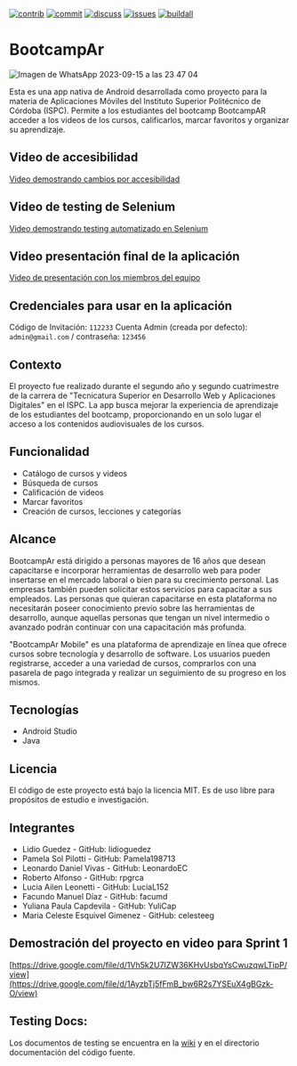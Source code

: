 [![contrib][contrib-img]][contrib-url]
[![commit][commit-img]][commit-url]
[![discuss][discuss-img]][discuss-url]
[![issues][issues-img]][issues-url]
[![buildall][buildall-img]][buildall-url]

# BootcampAr
![Imagen de WhatsApp 2023-09-15 a las 23 47 04](https://github.com/abelardog/bootcampar/assets/106390254/cdc7939c-7fe8-436c-a3f5-274e46004f12)

Esta es una app nativa de Android desarrollada como proyecto para la materia de Aplicaciones Móviles del Instituto Superior Politécnico de Córdoba (ISPC). Permite a los estudiantes del bootcamp BootcampAR acceder a los videos de los cursos, calificarlos, marcar favoritos y organizar su aprendizaje.

## Video de accesibilidad
[Video demostrando cambios por accesibilidad](https://drive.google.com/file/d/1UBmgxJaweK45o-auCtTZI4ZeNC5Ku8I2/view)

## Video de testing de Selenium
[Video demostrando testing automatizado en Selenium](https://drive.google.com/file/d/1AyzbTj5fFmB_bw6R2s7YSEuX4gBGzk-O/view?usp=drive_link)

## Video presentación final de la aplicación
[Video de presentación con los miembros del equipo](https://drive.google.com/file/d/1ZdWy7plloT53WpEuZY7cWIit8g7C6LUs/view?usp=drive_link)

## Credenciales para usar en la aplicación
Código de Invitación: `112233`
Cuenta Admin (creada por defecto): `admin@gmail.com` / contraseña: `123456`

## Contexto
El proyecto fue realizado durante el segundo año y segundo cuatrimestre de la carrera de "Tecnicatura Superior en Desarrollo Web y Aplicaciones Digitales" en el ISPC. La app busca mejorar la experiencia de aprendizaje de los estudiantes del bootcamp, proporcionando en un solo lugar el acceso a los contenidos audiovisuales de los cursos.

## Funcionalidad
- Catálogo de cursos y videos
- Búsqueda de cursos
- Calificación de videos
- Marcar favoritos
- Creación de cursos, lecciones y categorías

## Alcance
BootcampAr está dirigido a personas mayores de 16 años que desean capacitarse e
incorporar herramientas de desarrollo web para poder insertarse en el mercado laboral
o bien para su crecimiento personal. Las empresas también pueden solicitar estos
servicios para capacitar a sus empleados.
Las personas que quieran capacitarse en esta plataforma no necesitarán poseer
conocimiento previo sobre las herramientas de desarrollo, aunque aquellas personas
que tengan un nivel intermedio o avanzado podrán continuar con una capacitación
más profunda.

"BootcampAr Mobile" es una plataforma de aprendizaje en línea que ofrece cursos sobre tecnología y desarrollo de software. Los usuarios pueden registrarse, acceder a una variedad de cursos, comprarlos con una pasarela de pago integrada y realizar un seguimiento de su progreso en los mismos.

## Tecnologías
- Android Studio
- Java

## Licencia
El código de este proyecto está bajo la licencia MIT. Es de uso libre para propósitos de estudio e investigación.

## Integrantes
- Lidio Guedez - GitHub: lidioguedez
- Pamela Sol Pilotti - GitHub: Pamela198713
- Leonardo Daniel Vivas - GitHub: LeonardoEC
- Roberto Alfonso - GitHub: rpgrca
- Lucia Ailen Leonetti - GitHub: LuciaL152
- Facundo Manuel Díaz - GitHub: facumd
- Yuliana Paula Capdevila - GitHub: YuliCap
- Maria Celeste Esquivel Gimenez - GitHub: celesteeg

## Demostración del proyecto en video para Sprint 1
[https://drive.google.com/file/d/1Vh5k2U7IZW36KHvUsbqYsCwuzqwLTipP/view](https://drive.google.com/file/d/1AyzbTj5fFmB_bw6R2s7YSEuX4gBGzk-O/view)

## Testing Docs:
Los documentos de testing se encuentra en la [wiki](https://github.com/abelardog/bootcampar/wiki/TESTING) y en el directorio documentación del código fuente.


[commit-img]: https://img.shields.io/github/commit-activity/w/abelardog/bootcampar/develop
[commit-url]: https://github.com/abelardog/bootcampar/graphs/code-frequency
[contrib-img]: https://img.shields.io/github/contributors/abelardog/bootcampar
[contrib-url]: https://github.com/abelardog/bootcampar/graphs/contributors
[issues-img]: https://img.shields.io/github/issues/abelardog/bootcampar
[issues-url]: https://github.com/abelardog/bootcampar/issues
[discuss-img]: https://img.shields.io/github/discussions/abelardog/bootcampar
[discuss-url]: https://github.com/abelardog/bootcampar/discussions
[buildall-img]: https://github.com/abelardog/bootcampar/actions/workflows/android.yml/badge.svg
[buildall-url]: https://github.com/abelardog/bootcampar/actions/workflows/android.yml

